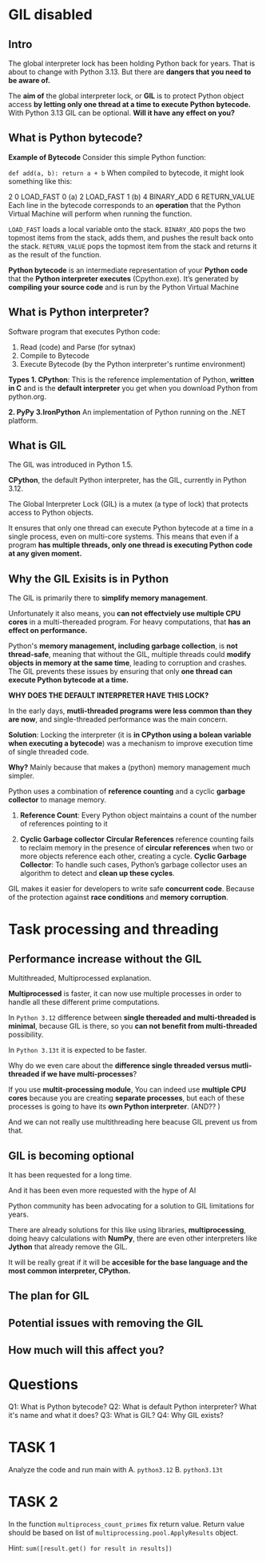 # GIL disabled

## Intro

The global interpreter lock has been holding Python back for years. That is about to change with Python 3.13.
But there are **dangers that you need to be aware of.**

The **aim of** the global interpreter lock, or **GIL** is to protect Python object access **by letting only one thread at a time to execute Python bytecode.**
With Python 3.13 GIL can be optional.
**Will it have any effect on you?**



## What is Python bytecode?

**Example of Bytecode**
Consider this simple Python function:


`def add(a, b):
    return a + b`
When compiled to bytecode, it might look something like this:


 2           0 LOAD_FAST                0 (a)
             2 LOAD_FAST                1 (b)
             4 BINARY_ADD
             6 RETURN_VALUE
Each line in the bytecode corresponds to an **operation** that the Python Virtual Machine will perform when running the function.

`LOAD_FAST` loads a local variable onto the stack.
`BINARY_ADD` pops the two topmost items from the stack, adds them, and pushes the result back onto the stack.
`RETURN_VALUE` pops the topmost item from the stack and returns it as the result of the function.


**Python bytecode** is an intermediate representation of your **Python code** that the **Python interpreter executes** (Cpython.exe). It’s generated by **compiling your source code** and is run by the Python Virtual Machine

## What is Python interpreter?
Software program that executes Python code:

1. Read (code) and Parse (for sytnax)
2. Compile to Bytecode
3. Execute Bytecode (by the Python interpreter's runtime environment)

**Types**
**1. CPython**: This is the reference implementation of Python, **written in C** and is the **default interpreter** you get when you download Python from python.org.

**2. PyPy** 
**3.IronPython**  An implementation of Python running on the .NET platform. 

## What is GIL
The GIL was introduced in Python 1.5.

**CPython**, the default Python interpreter,
has the GIL, currently in Python 3.12.

The Global Interpreter Lock (GIL) is a mutex (a type of lock) that protects access to Python objects. 


It ensures that only one thread can execute Python bytecode at a time in a single process, even on multi-core systems. This means that even if a program **has multiple threads, only one thread is executing Python code at any given moment.**


## Why the GIL Exisits is in Python

The GIL is primarily there to **simplify memory management**. 

Unfortunately it also means, you **can not effectviely use multiple CPU cores** in a multi-thereaded program.
For heavy computations, that **has an effect on performance.**



Python's **memory management, including garbage collection**, is **not thread-safe**, meaning that without the GIL, multiple threads could **modify objects in memory at the same time**, leading to corruption and crashes. The GIL prevents these issues by ensuring that only **one thread can execute Python bytecode at a time.**



**WHY DOES THE DEFAULT INTERPRETER HAVE THIS LOCK?**

 
In the early days, **mutli-threaded programs were less common than they are now**, and single-threaded performance was the main concern.

**Solution**:
Locking the interpreter (it is **in CPython using a bolean variable when executing a bytecode**) was a mechanism to improve execution time of single threaded code.

**Why?**
Mainly because that makes a (python) memory management much simpler. 

Python uses a combination of **reference counting** and a cyclic **garbage collector** to manage memory.
1. **Reference Count**: Every Python object maintains a count of the number of references pointing to it

2. **Cyclic Garbage collector**
**Circular References** reference counting fails to reclaim memory in the presence of **circular references** when two or more objects reference each other, creating a cycle.
**Cyclic Garbage Collector**: To handle such cases, Python’s garbage collector uses an algorithm to detect and **clean up these cycles**.


GIL makes it easier for developers to write safe **concurrent code**. Because of the protection against **race conditions** and **memory corruption**.

# Task processing and threading
## Performance increase without the GIL

Multithreaded, Multiprocessed explanation.

**Multiprocessed** is faster, it can now use multiple processes in order to handle all these different prime computations.


In `Python 3.12` difference between **single thereaded and multi-threaded is minimal**, because GIL is there, so you **can not benefit from multi-threaded** possibility.

 In `Python 3.13t` it is expected to be faster. 

Why do we even care about the **difference single threaded versus mutli-threaded if we have multi-processes**?

 

If you use **multit-processing module**,
You can indeed use **multiple CPU cores** because you are creating **separate processes**, but each of these processes is going to have its **own Python interpreter**.
(AND?? )
 
And we can not really use multithreading here beacuse GIL prevent us from that.


## GIL is becoming optional
It has been requested for a long time. 

And it has been even more requested with the hype of AI 

Python community has been advocating for a solution to GIL limitations for years. 

 

There are already solutions for this like using libraries, **multiprocessing**, doing heavy calculations with **NumPy**, there are even other interpreters like **Jython** that already remove the GIL.

 

It will be really great if it will be **accesible for the base language and the most common interpreter, CPython.**

## The plan for GIL
## Potential issues with removing the GIL
## How much will this affect you?


# Questions
Q1: What is Python bytecode?
Q2: What is default Python interpreter? What it's name and what it does? 
Q3: What is GIL?
Q4: Why GIL exists?

# TASK 1
Analyze the code and run main with 
A. `python3.12`
B. `python3.13t`

# TASK 2
In the function `multiprocess_count_primes` fix return value. 
Return value should be based on list of `multiprocessing.pool.ApplyResults` object. 

Hint: `sum([result.get() for result in results])`